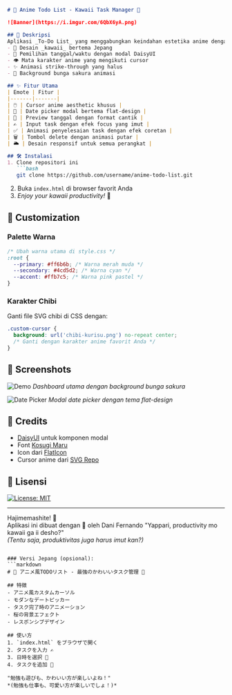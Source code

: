 ```markdown
# 🌸 Anime Todo List - Kawaii Task Manager 🌸

![Banner](https://i.imgur.com/6QbX6yA.png)

## 📌 Deskripsi
Aplikasi _To-Do List_ yang menggabungkan keindahan estetika anime dengan fungsionalitas modern. Dilengkapi dengan:
- 🎨 Desain _kawaii_ bertema Jepang
- 📅 Pemilihan tanggal/waktu dengan modal DaisyUI
- 👁️ Mata karakter anime yang mengikuti cursor
- ✨ Animasi strike-through yang halus
- 🌸 Background bunga sakura animasi

## ✨ Fitur Utama
| Emote | Fitur |
|-------|-------|
| 🖱️ | Cursor anime aesthetic khusus |
| 📅 | Date picker modal bertema flat-design |
| 🌸 | Preview tanggal dengan format cantik |
| ✍️ | Input task dengan efek focus yang imut |
| ✅ | Animasi penyelesaian task dengan efek coretan |
| 🗑️ | Tombol delete dengan animasi putar |
| 🌥️ | Desain responsif untuk semua perangkat |

## 🛠️ Instalasi
1. Clone repositori ini
   ```bash
   git clone https://github.com/username/anime-todo-list.git
   ```
2. Buka `index.html` di browser favorit Anda
3. _Enjoy your kawaii productivity!_ 💖

## 🎨 Customization
### Palette Warna
```css
/* Ubah warna utama di style.css */
:root {
  --primary: #ff6b6b; /* Warna merah muda */
  --secondary: #4cd5d2; /* Warna cyan */
  --accent: #ffb7c5; /* Warna pink pastel */
}
```

### Karakter Chibi
Ganti file SVG chibi di CSS dengan:
```css
.custom-cursor {
  background: url('chibi-kurisu.png') no-repeat center;
  /* Ganti dengan karakter anime favorit Anda */
}
```

## 📸 Screenshots
![Demo](https://i.imgur.com/example1.png)
_Dashboard utama dengan background bunga sakura_

![Date Picker](https://i.imgur.com/example2.png)
_Modal date picker dengan tema flat-design_

## 🙏 Credits
- [DaisyUI](https://daisyui.com) untuk komponen modal
- Font [Kosugi Maru](https://fonts.google.com/specimen/Kosugi+Maru)
- Icon dari [FlatIcon](https://www.flaticon.com)
- Cursor anime dari [SVG Repo](https://www.svgrepo.com)

## 📜 Lisensi
[![License: MIT](https://img.shields.io/badge/License-MIT-red.svg)](https://opensource.org/licenses/MIT)

---

Hajimemashite! 🌟  
Aplikasi ini dibuat dengan 💖 oleh Dani Fernando
"Yappari, productivity mo kawaii ga ii desho?"  
*(Tentu saja, produktivitas juga harus imut kan?)*
```

### Versi Jepang (opsional):
```markdown
# 🌸 アニメ風TODOリスト - 最強のかわいいタスク管理 🌸

## 特徴
- アニメ風カスタムカーソル
- モダンなデートピッカー
- タスク完了時のアニメーション
- 桜の背景エフェクト
- レスポンシブデザイン

## 使い方
1. `index.html` をブラウザで開く
2. タスクを入力 ✍️
3. 日時を選択 📅
4. タスクを追加 🌟

"勉強も遊びも、かわいい方が楽しいよね！"  
*(勉強も仕事も、可愛い方が楽しいでしょ！)*
```
